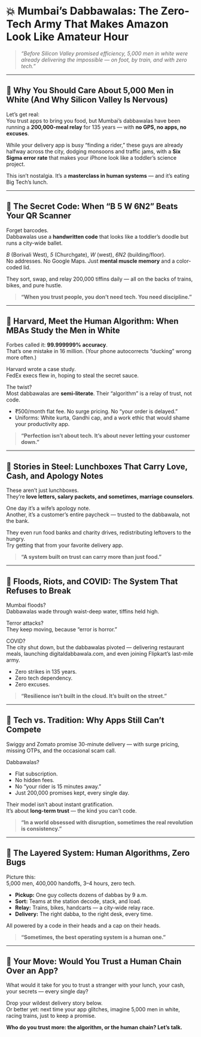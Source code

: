 # 💥 Mumbai’s Dabbawalas: The Zero-Tech Army That Makes Amazon Look Like Amateur Hour

> *“Before Silicon Valley promised efficiency, 5,000 men in white were already delivering the impossible — on foot, by train, and with zero tech.”*

---

## 👀 Why You Should Care About 5,000 Men in White (And Why Silicon Valley Is Nervous)

Let’s get real:  
You trust apps to bring you food, but Mumbai’s dabbawalas have been running a **200,000-meal relay** for 135 years — with **no GPS, no apps, no excuses**.

While your delivery app is busy “finding a rider,” these guys are already halfway across the city, dodging monsoons and traffic jams, with a **Six Sigma error rate** that makes your iPhone look like a toddler’s science project.

This isn’t nostalgia. It’s a **masterclass in human systems** — and it’s eating Big Tech’s lunch.

---

## 🧃 The Secret Code: When “B 5 W 6N2” Beats Your QR Scanner

Forget barcodes.  
Dabbawalas use a **handwritten code** that looks like a toddler’s doodle but runs a city-wide ballet.

*B* (Borivali West), *5* (Churchgate), *W* (west), *6N2* (building/floor).  
No addresses. No Google Maps. Just **mental muscle memory** and a color-coded lid.

They sort, swap, and relay 200,000 tiffins daily — all on the backs of trains, bikes, and pure hustle.

> **“When you trust people, you don’t need tech. You need discipline.”**

---

## 🧠 Harvard, Meet the Human Algorithm: When MBAs Study the Men in White

Forbes called it: **99.999999% accuracy**.  
That’s one mistake in 16 million. (Your phone autocorrects “ducking” wrong more often.)

Harvard wrote a case study.  
FedEx execs flew in, hoping to steal the secret sauce.

The twist?  
Most dabbawalas are **semi-literate**. Their “algorithm” is a relay of trust, not code.

- ₹500/month flat fee. No surge pricing. No “your order is delayed.”
- Uniforms: White kurta, Gandhi cap, and a work ethic that would shame your productivity app.

> **“Perfection isn’t about tech. It’s about never letting your customer down.”**

---

## 🧵 Stories in Steel: Lunchboxes That Carry Love, Cash, and Apology Notes

These aren’t just lunchboxes.  
They’re **love letters, salary packets, and sometimes, marriage counselors**.

One day it’s a wife’s apology note.  
Another, it’s a customer’s entire paycheck — trusted to the dabbawala, not the bank.

They even run food banks and charity drives, redistributing leftovers to the hungry.  
Try getting that from your favorite delivery app.

> **“A system built on trust can carry more than just food.”**

---

## 🧃 Floods, Riots, and COVID: The System That Refuses to Break

Mumbai floods?  
Dabbawalas wade through waist-deep water, tiffins held high.

Terror attacks?  
They keep moving, because “error is horror.”

COVID?  
The city shut down, but the dabbawalas pivoted — delivering restaurant meals, launching digitaldabbawala.com, and even joining Flipkart’s last-mile army.

- Zero strikes in 135 years.
- Zero tech dependency.
- Zero excuses.

> **“Resilience isn’t built in the cloud. It’s built on the street.”**

---

## 🔄 Tech vs. Tradition: Why Apps Still Can’t Compete

Swiggy and Zomato promise 30-minute delivery — with surge pricing, missing OTPs, and the occasional scam call.

Dabbawalas?  
- Flat subscription.  
- No hidden fees.  
- No “your rider is 15 minutes away.”  
- Just 200,000 promises kept, every single day.

Their model isn’t about instant gratification.  
It’s about **long-term trust** — the kind you can’t code.

> **“In a world obsessed with disruption, sometimes the real revolution is consistency.”**

---

## 🍔 The Layered System: Human Algorithms, Zero Bugs

Picture this:  
5,000 men, 400,000 handoffs, 3–4 hours, zero tech.

- **Pickup:** One guy collects dozens of dabbas by 9 a.m.
- **Sort:** Teams at the station decode, stack, and load.
- **Relay:** Trains, bikes, handcarts — a city-wide relay race.
- **Delivery:** The right dabba, to the right desk, every time.

All powered by a code in their heads and a cap on their heads.

> **“Sometimes, the best operating system is a human one.”**

---

## 🚪 Your Move: Would You Trust a Human Chain Over an App?

What would it take for you to trust a stranger with your lunch, your cash, your secrets — every single day?

Drop your wildest delivery story below.  
Or better yet: next time your app glitches, imagine 5,000 men in white, racing trains, just to keep a promise.

**Who do you trust more: the algorithm, or the human chain? Let’s talk.**
